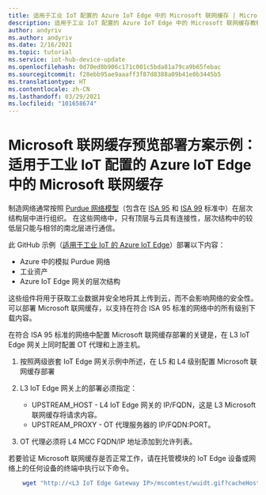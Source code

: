 ```yaml
---
title: 适用于工业 IoT 配置的 Azure IoT Edge 中的 Microsoft 联网缓存 | Microsoft Docs
description: 适用于工业 IoT 配置的 Azure IoT Edge 中的 Microsoft 联网缓存教程
author: andyriv
ms.author: andyriv
ms.date: 2/16/2021
ms.topic: tutorial
ms.service: iot-hub-device-update
ms.openlocfilehash: 0d70ed8b906c171c001c5bda81a79ca9b65febac
ms.sourcegitcommit: f28ebb95ae9aaaff3f87d8388a09b41e0b3445b5
ms.translationtype: HT
ms.contentlocale: zh-CN
ms.lasthandoff: 03/29/2021
ms.locfileid: "101658674"
---
```

# <a name="microsoft-connected-cache-preview-deployment-scenario-sample-microsoft-connected-cache-within-an-azure-iot-edge-for-industrial-iot-configuration"></a>Microsoft 联网缓存预览部署方案示例：适用于工业 IoT 配置的 Azure IoT Edge 中的 Microsoft 联网缓存

制造网络通常按照 [Purdue 网络模型](https://en.wikipedia.org/wiki/Purdue_Enterprise_Reference_Architecture)（包含在 [ISA 95](https://en.wikipedia.org/wiki/ANSI/ISA-95) 和 [ISA 99](https://www.isa.org/standards-and-publications/isa-standards/isa-standards-committees/isa99) 标准中）在层次结构层中进行组织。 在这些网络中，只有顶层与云具有连接性，层次结构中的较低层只能与相邻的南北层进行通信。

此 GitHub 示例（[适用于工业 IoT 的 Azure IoT Edge](https://github.com/Azure-Samples/iot-edge-for-iiot)）部署以下内容：

* Azure 中的模拟 Purdue 网络
* 工业资产 
* Azure IoT Edge 网关的层次结构
  
这些组件将用于获取工业数据并安全地将其上传到云，而不会影响网络的安全性。 可以部署 Microsoft 联网缓存，以支持在符合 ISA 95 标准的网络中的所有级别下载内容。

在符合 ISA 95 标准的网络中配置 Microsoft 联网缓存部署的关键是，在 L3 IoT Edge 网关上同时配置 OT 代理和上游主机。

1. 按照两级嵌套 IoT Edge 网关示例中所述，在 L5 和 L4 级别配置 Microsoft 联网缓存部署 
2. L3 IoT Edge 网关上的部署必须指定：
   
   * UPSTREAM_HOST - L4 IoT Edge 网关的 IP/FQDN，这是 L3 Microsoft 联网缓存将请求内容。
   * UPSTREAM_PROXY - OT 代理服务器的 IP/FQDN:PORT。

3. OT 代理必须将 L4 MCC FQDN/IP 地址添加到允许列表。

若要验证 Microsoft 联网缓存是否正常工作，请在托管模块的 IoT Edge 设备或网络上的任何设备的终端中执行以下命令。

```bash
    wget "http://<L3 IoT Edge Gateway IP>/mscomtest/wuidt.gif?cacheHostOrigin=au.download.windowsupdate.com
```